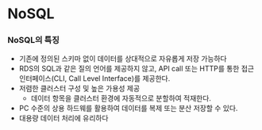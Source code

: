 # NoSQL
### NoSQL의 특징
- 기존에 정의된 스키마 없이 데이터를 상대적으로 자유롭게 저장 가능하다
- RDS의 SQL과 같은 질의 언어를 제공하지 않고, API call 또는 HTTP를 통한 접근 인터페이스(CLI, Call Level Interface)를 제공한다.
- 저렴한 클러스터 구성 및 높은 가용성 제공
  - 데이터 항목을 클러스터 환경에 자동적으로 분할하여 적재한다.
- PC 수준의 상용 하드웨를 활용하여 데이터를 복제 또는 분산 저장할 수 있다.
- 대용량 데이터 처리에 유리하다